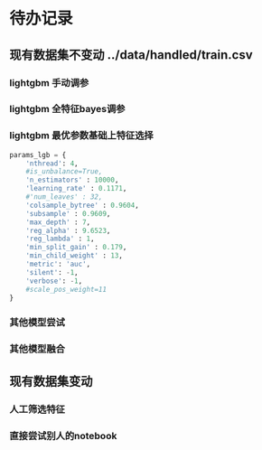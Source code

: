 # 待办记录


## 现有数据集不变动 ../data/handled/train.csv



### lightgbm 手动调参


### lightgbm 全特征bayes调参


### lightgbm 最优参数基础上特征选择


```python
params_lgb = {
    'nthread': 4,
    #is_unbalance=True,
    'n_estimators' : 10000,
    'learning_rate' : 0.1171,
    #'num_leaves' : 32,
    'colsample_bytree' : 0.9604,
    'subsample' : 0.9609,
    'max_depth' : 7,
    'reg_alpha' : 9.6523,
    'reg_lambda' : 1,
    'min_split_gain' : 0.179,
    'min_child_weight' : 13,
    'metric': 'auc',
    'silent': -1,
    'verbose': -1,
    #scale_pos_weight=11
}
```

### 其他模型尝试


### 其他模型融合




## 现有数据集变动


### 人工筛选特征

### 直接尝试别人的notebook